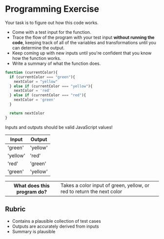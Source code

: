 # Programming Exercise

Your task is to figure out how this code works.

* Come with a test input for the function.
* Trace the flow of the program with your test input **without running the code**, keeping track of all of the variables and transformations until you can determine the output.
* Keep coming up with new inputs until you're confident that you know how the function works.
* Write a summary of what the function does.

```js
function (currentColor){
  if (currentColor === "green"){
    nextColor = "yellow"
  } else if (currentColor === "yellow"){
    nextColor = 'red'
  } else if (currentColor === "red"){
    nextColor = 'green'
  }

  return nextColor
}
```

Inputs and outputs should be valid JavaScript values!

|  Input  |  Output |
|  -----  |  ------ |
| 'green' | 'yellow'|
| 'yellow'| 'red'   |
| 'red'   | 'green' |
| 'green' | 'yellow'|


<table>
  <tr>
    <th>What does this program do?</th>
    <td>Takes a color input of green, yellow, or red to return the next color</td>
  </tr>
</table>

## Rubric

* Contains a plausible collection of test cases
* Outputs are accurately derived from inputs
* Summary is plausible
